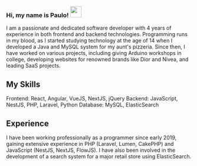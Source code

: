### Hi, my name is Paulo! <img src="https://raw.githubusercontent.com/MartinHeinz/MartinHeinz/master/wave.gif" width="30px" height="30px">

I am a passionate and dedicated software developer with 4 years of experience in both frontend and backend technologies. Programming runs in my blood, as I started studying technology at the age of 14 when I developed a Java and MySQL system for my aunt's pizzeria. Since then, I have worked on various projects, including giving Arduino workshops in college, developing websites for renowned brands like Dior and Nivea, and leading SaaS projects.

## My Skills
Frontend: React, Angular, VueJS, NextJS, jQuery
Backend: JavaScript, NestJS, PHP, Laravel, Python
Database: MySQL, ElasticSearch

## Experience
I have been working professionally as a programmer since early 2019, gaining extensive experience in PHP (Laravel, Lumen, CakePHP) and JavaScript (NestJS, NextJS, FlowJS). I have also been involved in the development of a search system for a major retail store using ElasticSearch.
